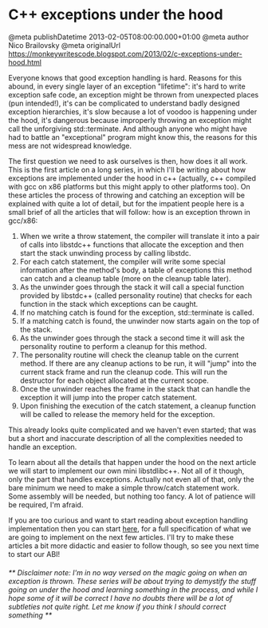 # C++ exceptions under the hood

@meta publishDatetime 2013-02-05T08:00:00.000+01:00
@meta author Nico Brailovsky
@meta originalUrl https://monkeywritescode.blogspot.com/2013/02/c-exceptions-under-hood.html

Everyone knows that good exception handling is hard. Reasons for this abound, in every single layer of an exception "lifetime": it's hard to write exception safe code, an exception might be thrown from unexpected places (pun intended!), it's can be complicated to understand badly designed exception hierarchies, it's slow because a lot of voodoo is happening under the hood, it's dangerous because improperly throwing an exception might call the unforgiving std::terminate. And although anyone who might have had to battle an "exceptional" program might know this, the reasons for this mess are not widespread knowledge.

The first question we need to ask ourselves is then, how does it all work. This is the first article on a long series, in which I'll be writing about how exceptions are implemented under the hood in c++ (actually, c++ compiled with gcc on x86 platforms but this might apply to other platforms too). On these articles the process of throwing and catching an exception will be explained with quite a lot of detail, but for the impatient people here is a small brief of all the articles that will follow: how is an exception thrown in gcc/x86:

1. When we write a throw statement, the compiler will translate it into a pair of calls into libstdc++ functions that allocate the exception and then start the stack unwinding process by calling libstdc.
2. For each catch statement, the compiler will write some special information after the method's body, a table of exceptions this method can catch and a cleanup table (more on the cleanup table later).
3. As the unwinder goes through the stack it will call a special function provided by libstdc++ (called personality routine) that checks for each function in the stack which exceptions can be caught.
4. If no matching catch is found for the exception, std::terminate is called.
5. If a matching catch is found, the unwinder now starts again on the top of the stack.
6. As the unwinder goes through the stack a second time it will ask the personality routine to perform a cleanup for this method.
7. The personality routine will check the cleanup table on the current method. If there are any cleanup actions to be run, it will "jump" into the current stack frame and run the cleanup code. This will run the destructor for each object allocated at the current scope.
8. Once the unwinder reaches the frame in the stack that can handle the exception it will jump into the proper catch statement.
9. Upon finishing the execution of the catch statement, a cleanup function will be called to release the memory held for the exception.

This already looks quite complicated and we haven't even started; that was but a short and inaccurate description of all the complexities needed to handle an exception.

To learn about all the details that happen under the hood on the next article we will start to implement our own mini libstdlibc++. Not all of it though, only the part that handles exceptions. Actually not even all of that, only the bare minimum we need to make a simple throw/catch statement work. Some assembly will be needed, but nothing too fancy. A lot of patience will be required, I'm afraid.

If you are too curious and want to start reading about exception handling implementation then you can start [here](/md_blog/youfoundadeadlink.md), for a full specification of what we are going to implement on the next few articles. I'll try to make these articles a bit more didactic and easier to follow though, so see you next time to start our ABI!

###### \*\* Disclaimer note: I'm in no way versed on the magic going on when an exception is thrown. These series will be about trying to demystify the stuff going on under the hood and learning something in the process, and while I hope some of it will be correct I have no doubts there will be a lot of subtleties not quite right. Let me know if you think I should correct something \*\*

